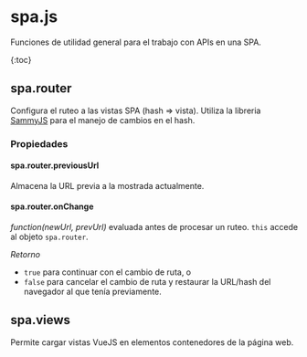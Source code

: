 # spa.js
Funciones de utilidad general para el trabajo con APIs en una SPA.

{:toc}

## spa.router

  Configura el ruteo a las vistas SPA (hash => vista). 
  Utiliza la libreria [SammyJS](http://sammyjs.org/) para el manejo de cambios en el hash.

### Propiedades

#### spa.router.previousUrl

  Almacena la URL previa a la mostrada actualmente.

#### spa.router.onChange

  *function(newUrl, prevUrl)* evaluada antes de procesar un ruteo. 
  `this` accede al objeto `spa.router`.

  *Retorno*
  - `true` para continuar con el cambio de ruta, o
  - `false` para cancelar el cambio de ruta y restaurar la URL/hash del navegador al que tenía previamente.

## spa.views

Permite cargar vistas VueJS en elementos contenedores de la página web.
